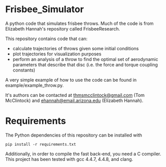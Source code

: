 Frisbee_Simulator
=================

A python code that simulates frisbee throws. Much of the code is 
from Elizabeth Hannah's repository called FrisbeeResearch.

This repository contains code that can:
- calculate trajectories of throws given some initial conditions
- plot trajectories for visualization purposes
- perform an analysis of a throw to find the optimal set of aerodynamic parameters that describe that disc (i.e. the force and torque coupling constants)

A very simple example of how to use the code can be found in example/example_throw.py.

It's authors can be contacted at thmsmcclintock@gmail.com (Tom McClintock) and ehannah@email.arizona.edu (Elizabeth Hannah).

Requirements
============

The Python dependencies of this repository can be installed with
```
pip install -r requirements.txt
```

Additionally, in order to compile the fast back-end, you need a C compiler. This project has been tested with gcc 4.4.7, 4.4.8, and clang.